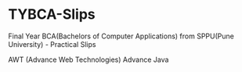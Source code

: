 # TYBCA-Slips
Final Year BCA(Bachelors of Computer Applications) from SPPU(Pune University) - Practical Slips

AWT (Advance Web Technologies)
Advance Java
